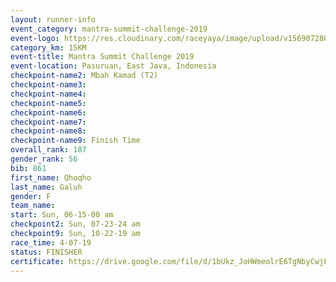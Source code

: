 ```yaml
---
layout: runner-info 
event_category: mantra-summit-challenge-2019 
event-logo: https://res.cloudinary.com/raceyaya/image/upload/v1569072809/logo/mantra-image_segrbx.jpg
category_km: 15KM 
event-title: Mantra Summit Challenge 2019 
event-location: Pasuruan, East Java, Indonesia 
checkpoint-name2: Mbah Kamad (T2) 
checkpoint-name3: 
checkpoint-name4: 
checkpoint-name5: 
checkpoint-name6: 
checkpoint-name7: 
checkpoint-name8: 
checkpoint-name9: Finish Time
overall_rank: 187
gender_rank: 56
bib: 861
first_name: Qhoqho
last_name: Galuh
gender: F
team_name: 
start: Sun, 06-15-00 am
checkpoint2: Sun, 07-23-24 am
checkpoint9: Sun, 10-22-19 am
race_time: 4-07-19
status: FINISHER
certificate: https://drive.google.com/file/d/1bUkz_JoHWmeolrE6TgNbyCwjFX9BbWFb/view?usp=sharing
---
```

